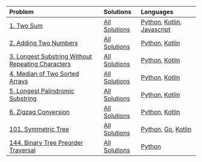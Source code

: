| Problem                                                                                                                            | Solutions                                                                       | Languages |
|:-----------------------------------------------------------------------------------------------------------------------------------|:--------------------------------------------------------------------------------| :----------- |
| [1. Two Sum](https://github.com/MacNaughty/Puzzles/tree/master/LeetCode/1)                                                         | [All Solutions](https://github.com/MacNaughty/Puzzles/blob/master/LeetCode/1)   | [Python](https://github.com/MacNaughty/Puzzles/blob/master/LeetCode/1/two_sum.py), [Kotlin](https://github.com/MacNaughty/Puzzles/blob/master/LeetCode/1/TwoSum.kt), [Javascript](https://github.com/MacNaughty/Puzzles/blob/master/LeetCode/1/two-sum.js) |
| [2. Adding Two Numbers](https://leetcode.com/problems/add-two-numbers/)                                                            | [All Solutions](https://github.com/MacNaughty/Puzzles/blob/master/LeetCode/2)   |  [Python](https://github.com/MacNaughty/Puzzles/blob/master/LeetCode/2/solution.py), [Kotlin](https://github.com/MacNaughty/Puzzles/blob/master/LeetCode/2/AddTwoNumbers.kt)  |
| [3. Longest Substring Without Repeating Characters](https://leetcode.com/problems/longest-substring-without-repeating-characters/) | [All Solutions](https://github.com/MacNaughty/Puzzles/blob/master/LeetCode/3)   | [Python](https://github.com/MacNaughty/Puzzles/blob/master/LeetCode/3/length_of_longest_substring.py), [Kotlin](https://github.com/MacNaughty/Puzzles/blob/master/LeetCode/3/LengthOfLongestSubstring.kt)   |
| [4. Median of Two Sorted Arrays](https://leetcode.com/problems/median-of-two-sorted-arrays/)                                       | [All Solutions](https://github.com/MacNaughty/Puzzles/blob/master/LeetCode/4)   |  [Python](https://github.com/MacNaughty/Puzzles/blob/master/LeetCode/4/median_of_two_sorted_arrays.py), [Kotlin](https://github.com/MacNaughty/Puzzles/blob/master/LeetCode/4/FindMedianSortedArrays.kt)  |
| [5. Longest Palindromic Substring](https://leetcode.com/problems/longest-palindromic-substring/)                                   | [All Solutions](https://github.com/MacNaughty/Puzzles/tree/master/LeetCode/5)   | [Python](https://github.com/MacNaughty/Puzzles/blob/master/LeetCode/5/longest_palidromic_substring.py), [Kotlin](https://github.com/MacNaughty/Puzzles/blob/master/LeetCode/5/LongestPalindromicSubstring.kt)   |
| [6. Zigzag Conversion](https://leetcode.com/problems/longest-palindromic-substring/)                                               | [All Solutions](https://github.com/MacNaughty/Puzzles/tree/master/LeetCode/6)   | [Python](https://github.com/MacNaughty/Puzzles/blob/master/LeetCode/6/solution.py), [Kotlin](https://github.com/MacNaughty/Puzzles/blob/master/LeetCode/6/solution.kts)   |
| [101. Symmetric Tree](https://leetcode.com/problems/symmetric-tree/)                                                               | [All Solutions](https://github.com/MacNaughty/Puzzles/tree/master/LeetCode/101) | [Python](https://github.com/MacNaughty/Puzzles/blob/master/LeetCode/101/symmetric_tree.py), [Go](https://github.com/MacNaughty/Puzzles/blob/master/LeetCode/101/symmetric_tree.go), [Kotlin](https://github.com/MacNaughty/Puzzles/blob/master/LeetCode/101/SymmetricTree.kt)   |
| [144. Binary Tree Preorder Traversal](https://leetcode.com/problems/binary-tree-preorder-traversal/)                               | [All Solutions](https://github.com/MacNaughty/Puzzles/tree/master/LeetCode/144) | [Python](https://github.com/MacNaughty/Puzzles/blob/master/LeetCode/144/binary_tree_preorder_traversal.py) |
